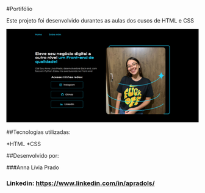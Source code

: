 #Portifólio

Este projeto foi desenvolvido durantes as aulas dos cusos de HTML e CSS

![image](site.png)

##Tecnologias utilizadas:

*HTML
*CSS

##Desenvolvido por:

###Anna Lívia Prado
### Linkedin:  https://www.linkedin.com/in/apradols/